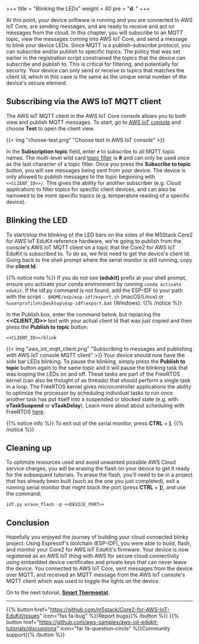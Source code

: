 +++
title = "Blinking the LEDs"
weight = 40
pre = "<b>d. </b>"
+++

At this point, your device software is running and you are connected to AWS IoT Core, are sending messages, and are ready to receive and act on messages from the cloud. In this chapter, you will subscribe to an MQTT topic, view the messages coming into AWS IoT Core, and send a message to blink your device LEDs. Since MQTT is a publish-subscribe protocol, you can subscribe and/or publish to specific topics. The policy that was set earlier in the registration script constrained the topics that the device can subscribe and publish to. This is critical for filtering, and potentially for security. Your device can only send or receive to topics that matches the client Id, which in this case is the same as the unique serial number of the device's secure element.

## Subscribing via the AWS IoT MQTT client
The AWS IoT MQTT client in the AWS IoT Core console allows you to both view and publish MQTT messages. To start, go to [AWS IoT console](https://us-west-2.console.aws.amazon.com/iot/home?region=us-west-2#/) and choose **Test** to open the client view.

{{< img "choose-test.png" "Choose test in AWS IoT console" >}}

In the **Subscription topic** field, enter `#` to subscribe to all MQTT topic names. The multi-level wild card [topic filter](https://docs.aws.amazon.com/iot/latest/developerguide/topics.html#topicfilters) is **#** and can only be used once as the last character of a topic filter. Once you press the **Subscribe to topic** button, you will see messages being sent from your device. The device is only allowed to publish messages to the topic beginning with `<<CLIENT_ID>>/`. This gives the ability for another subscriber (e.g. Cloud application) to filter topics for specific client devices, and can also be narrowed to be more specific topics (e.g. temperature reading of a specific device).

## Blinking the LED
To start/stop the blinking of the LED bars on the sides of the M5Stack Core2 for AWS IoT EduKit reference hardware, we're going to publish from the console's AWS IoT MQTT client on a topic that the Core2 for AWS IoT EduKit is subscribed to. To do so, we first need to get the device's client Id. Going back to the shell prompt where the serial monitor is still running, copy the **client Id**.

{{% notice note %}}
If you do not see **(edukit)** prefix at your shell prompt, ensure you activate your conda environment by running `conda activate edukit`.
If the idf.py command is not found, add the ESP-IDF to your path with the script `. $HOME/esp/esp-idf/export.sh` (macOS/Linux) or `%userprofile%\Desktop\esp-idf\export.bat` (Windows).
{{% /notice %}}

In the Publish box, enter the command below, but replacing the **<<CLIENT_ID>>** text with your actual client Id that was just copied and then press the **Publish to topic** button:
```
<<CLIENT_ID>>/blink
```
{{< img "aws_iot_mqtt_client.png" "Subscribing to messages and publishing with AWS IoT console MQTT client" >}}
Your device should now have the side bar LEDs blinking. To pause the blinking, simply press the **Publish to topic** button again to the same topic and it will pause the blinking task that was looping the LEDs on and off. These tasks are part of the FreeRTOS kernel (can also be thought of as threads) that should perform a single task in a loop. The FreeRTOS kernel gives microcontroller applications the ability to optimize the processor by scheduling individual tasks to run once another task has put itself into a suspended or blocked state (e.g. with **vTaskSuspend** or **vTaskDelay**). Learn more about about scheduling with FreeRTOS [here](https://www.freertos.org/implementation/a00005.html).

{{% notice info %}}
To exit out of the serial monitor, press **CTRL** + **]**.
{{% /notice %}}

## Cleaning up
To optimize resources used and avoid unwanted possible AWS Cloud service charges, you will be erasing the flash on your device to get it ready for the subsequent tutorials. To erase the flash, you'll need to be in a project that has already been built (such as the one you just completed), exit a running serial monitor that might block the port (press **CTRL** + **]**), and use the command:

```
idf.py erase_flash -p <<DEVICE_PORT>>
```

## Conclusion
Hopefully you enjoyed the journey of building your cloud connected blinky project. Using Espressif's toolchain (ESP-IDF), you were able to build, flash, and monitor your Core2 for AWS IoT EduKit's firmware. Your device is now registered as an AWS IoT thing with AWS for secure cloud connectivity using embedded device certificates and private keys that can never leave the device. You connected to AWS IoT Core, sent messages from the device over MQTT, and received an MQTT message from the AWS IoT console's MQTT client which was used to toggle the lights on the device.


On to the next tutorial, [**Smart Thermostat**](/en_uk/smart-thermostat.html).

---
{{% button href="https://github.com/m5stack/Core2-for-AWS-IoT-EduKit/issues" icon="fas fa-bug" %}}Report bugs{{% /button %}} {{% button href="https://github.com/aws-samples/aws-iot-edukit-tutorials/discussions" icon="far fa-question-circle" %}}Community support{{% /button %}}